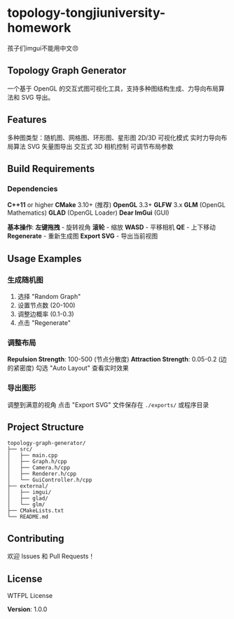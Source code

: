 # topology-tongjiuniversity-homework
孩子们imgui不能用中文😠
## Topology Graph Generator

一个基于 OpenGL 的交互式图可视化工具，支持多种图结构生成、力导向布局算法和 SVG 导出。

## Features

多种图类型：随机图、网格图、环形图、星形图
2D/3D 可视化模式
实时力导向布局算法
SVG 矢量图导出
交互式 3D 相机控制
可调节布局参数

## Build Requirements

### Dependencies

**C++11** or higher
**CMake** 3.10+ (推荐)
**OpenGL** 3.3+
**GLFW** 3.x
**GLM** (OpenGL Mathematics)
**GLAD** (OpenGL Loader)
**Dear ImGui** (GUI)


**基本操作**:
**左键拖拽** - 旋转视角
**滚轮** - 缩放
**WASD** - 平移相机
**QE** - 上下移动
**Regenerate** - 重新生成图
**Export SVG** - 导出当前视图

## Usage Examples

### 生成随机图
1. 选择 "Random Graph"
2. 设置节点数 (20-100)
3. 调整边概率 (0.1-0.3)
4. 点击 "Regenerate"

### 调整布局
**Repulsion Strength**: 100-500 (节点分散度)
**Attraction Strength**: 0.05-0.2 (边的紧密度)
勾选 "Auto Layout" 查看实时效果

### 导出图形
调整到满意的视角
点击 "Export SVG"
文件保存在 `./exports/` 或程序目录
## Project Structure
```
topology-graph-generator/
├── src/
│   ├── main.cpp
│   ├── Graph.h/cpp
│   ├── Camera.h/cpp
│   ├── Renderer.h/cpp
│   └── GuiController.h/cpp
├── external/
│   ├── imgui/
│   ├── glad/
│   └── glm/
├── CMakeLists.txt
└── README.md
```

## Contributing

欢迎 Issues 和 Pull Requests！

## License

WTFPL License

**Version**: 1.0.0
